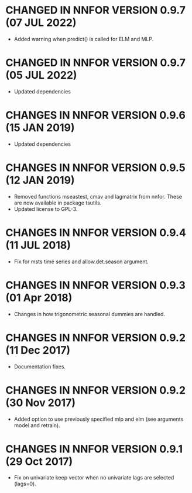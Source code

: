 # CHANGED IN NNFOR VERSION 0.9.7 (07 JUL 2022)
- Added warning when predict() is called for ELM and MLP. 

# CHANGED IN NNFOR VERSION 0.9.7 (05 JUL 2022)
- Updated dependencies

# CHANGES IN NNFOR VERSION 0.9.6 (15 JAN 2019)
- Updated dependencies

# CHANGES IN NNFOR VERSION 0.9.5 (12 JAN 2019)
- Removed functions mseastest, cmav and lagmatrix from nnfor. These are now available in package tsutils.
- Updated license to GPL-3.

# CHANGES IN NNFOR VERSION 0.9.4 (11 JUL 2018)
- Fix for msts time series and allow.det.season argument.

# CHANGES IN NNFOR VERSION 0.9.3 (01 Apr 2018)
- Changes in how trigonometric seasonal dummies are handled.

# CHANGES IN NNFOR VERSION 0.9.2 (11 Dec 2017)
- Documentation fixes.

# CHANGES IN NNFOR VERSION 0.9.2 (30 Nov 2017)
- Added option to use previously specified mlp and elm (see arguments model and retrain).

# CHANGES IN NNFOR VERSION 0.9.1 (29 Oct 2017)
- Fix on univariate keep vector when no univariate lags are selected (lags=0). 
